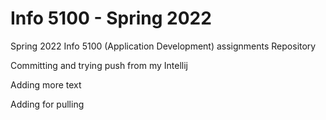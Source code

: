 # Info 5100 - Spring 2022
Spring 2022 Info 5100 (Application Development) assignments Repository

Committing and trying push from my Intellij

Adding more text

Adding for pulling
